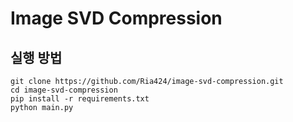 # Image SVD Compression

## 실행 방법

```text
git clone https://github.com/Ria424/image-svd-compression.git
cd image-svd-compression
pip install -r requirements.txt
python main.py
```
